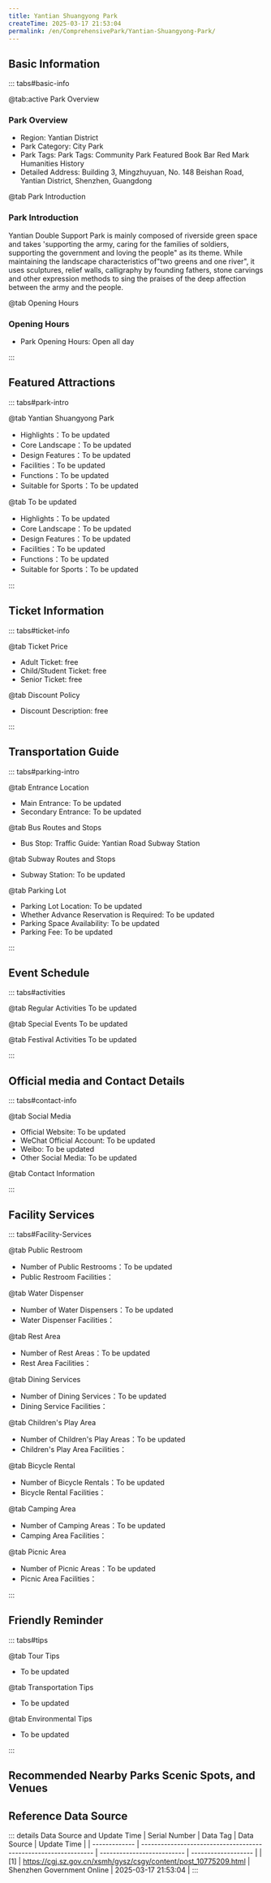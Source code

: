 ```yaml
---
title: Yantian Shuangyong Park
createTime: 2025-03-17 21:53:04
permalink: /en/ComprehensivePark/Yantian-Shuangyong-Park/
---
```



<script setup>
import ImageSwiper from '/.vuepress/theme/components/ImageSwiper.vue'
// 轮播图数据
const swiperItems = [
    {
                link: 'https://cgj.sz.gov.cn/img/4/4005/4005943/10775209.jpg',
                title: 'Yantian Shuangyong Park',
                description: '',
                author: 'Shenzhen Government Online',
                date: '2025/03/17'
                },
  {
                link: 'https://cgj.sz.gov.cn/img/4/4005/4005943/10775209.jpg',
                title: 'Yantian Shuangyong Park',
                description: '',
                author: 'Shenzhen Government Online',
                date: '2025/03/17'
                }
]
// 配置项
const swiperConfig = {
  height: 500,
  showInfo: true
}
</script>
<!-- 轮播图组件 -->
<ImageSwiper :items="swiperItems" :config="swiperConfig" />



## Basic Information

::: tabs#basic-info

@tab:active Park Overview
### Park Overview
- Region: Yantian District
- Park Category: City Park
- Park Tags: Park Tags: Community Park Featured Book Bar Red Mark Humanities History
- Detailed Address: Building 3, Mingzhuyuan, No. 148 Beishan Road, Yantian District, Shenzhen, Guangdong

@tab Park Introduction
### Park Introduction
 Yantian Double Support Park is mainly composed of riverside green space and takes 'supporting the army, caring for the families of soldiers, supporting the government and loving the people" as its theme. While maintaining the landscape characteristics of"two greens and one river", it uses sculptures, relief walls, calligraphy by founding fathers, stone carvings and other expression methods to sing the praises of the deep affection between the army and the people.

@tab Opening Hours
### Opening Hours
- Park Opening Hours: Open all day

:::

## Featured Attractions

::: tabs#park-intro

@tab Yantian Shuangyong Park
<ImageCard
image="https://cgj.sz.gov.cn/images/index20230710_1.png"
    title="Yantian Shuangyong Park"
    description=""
    date=""
    author="Shenzhen Government Online"
/>


- Highlights：To be updated
- Core Landscape：To be updated
- Design Features：To be updated
- Facilities：To be updated
- Functions：To be updated
- Suitable for Sports：To be updated

@tab To be updated
<ImageCard
image="https://cgj.sz.gov.cn/images/index20230710_1.png"
    title="Yantian Shuangyong Park"
    description=""
    date=""
    author="Shenzhen Government Online"
/>


- Highlights：To be updated
- Core Landscape：To be updated
- Design Features：To be updated
- Facilities：To be updated
- Functions：To be updated
- Suitable for Sports：To be updated

:::

## Ticket Information

::: tabs#ticket-info

@tab Ticket Price
- Adult Ticket: free
- Child/Student Ticket: free
- Senior Ticket: free

@tab Discount Policy
- Discount Description: free

:::

## Transportation Guide

::: tabs#parking-intro

@tab Entrance Location
- Main Entrance: To be updated
- Secondary Entrance: To be updated

@tab Bus Routes and Stops
- Bus Stop: Traffic Guide: Yantian Road Subway Station

@tab Subway Routes and Stops
- Subway Station: To be updated

@tab Parking Lot
- Parking Lot Location: To be updated
- Whether Advance Reservation is Required: To be updated
- Parking Space Availability: To be updated
- Parking Fee: To be updated

:::

## Event Schedule

::: tabs#activities

@tab Regular Activities
To be updated

@tab Special Events
To be updated

@tab Festival Activities
To be updated

:::

## Official media and Contact Details

::: tabs#contact-info

@tab Social Media
- Official Website: To be updated
- WeChat Official Account: To be updated
- Weibo: To be updated
- Other Social Media: To be updated

@tab Contact Information

:::

## Facility Services

::: tabs#Facility-Services

@tab Public Restroom
- Number of Public Restrooms：To be updated
- Public Restroom Facilities：

@tab Water Dispenser
- Number of Water Dispensers：To be updated
- Water Dispenser Facilities：

@tab Rest Area
- Number of Rest Areas：To be updated
- Rest Area Facilities：

@tab Dining Services
- Number of Dining Services：To be updated
- Dining Service Facilities：

@tab Children's Play Area
- Number of Children's Play Areas：To be updated
- Children's Play Area Facilities：

@tab Bicycle Rental
- Number of Bicycle Rentals：To be updated
- Bicycle Rental Facilities：

@tab Camping Area
- Number of Camping Areas：To be updated
- Camping Area Facilities：

@tab Picnic Area
- Number of Picnic Areas：To be updated
- Picnic Area Facilities：

:::

## Friendly Reminder

::: tabs#tips

@tab Tour Tips
- To be updated

@tab Transportation Tips
- To be updated

@tab Environmental Tips
- To be updated

:::

## Recommended Nearby Parks Scenic Spots, and Venues

<CardGrid>
  <ImageCard
        image="https://cgj.sz.gov.cn/img/4/4005/4005944/10775212.jpg"
        title="Mingxin Garden"
        description="Mingxin Garden is located at the intersection of Mingzheng Road and Guangqiao Road, Guangming Street, Guangming District, Shenzhen. Mingxin Garden uses auspicio"
        href="/en/ComprehensivePark/Mingxin-Garden/"
        author="Shenzhen Government Online"
        date="2025/01/02"
      />
      <ImageCard
        image="https://cgj.sz.gov.cn/img/4/4005/4005944/10775212.jpg"
        title="Mingxin Garden"
        description="Mingxin Garden is located at the intersection of Mingzheng Road and Guangqiao Road, Guangming Street, Guangming District, Shenzhen. Mingxin Garden uses auspicio"
        href="/en/ComprehensivePark/Mingxin-Garden/"
        author="Shenzhen Government Online"
        date="2025/01/02"
      />
    </CardGrid>


## Reference Data Source

::: details Data Source and Update Time
| Serial Number | Data Tag                                                        | Data Source                | Update Time         |
| ------------- | --------------------------------------------------------------- | -------------------------- | ------------------- |
| [1]           | https://cgj.sz.gov.cn/xsmh/gysz/csgy/content/post_10775209.html | Shenzhen Government Online | 2025-03-17 21:53:04 |
:::

